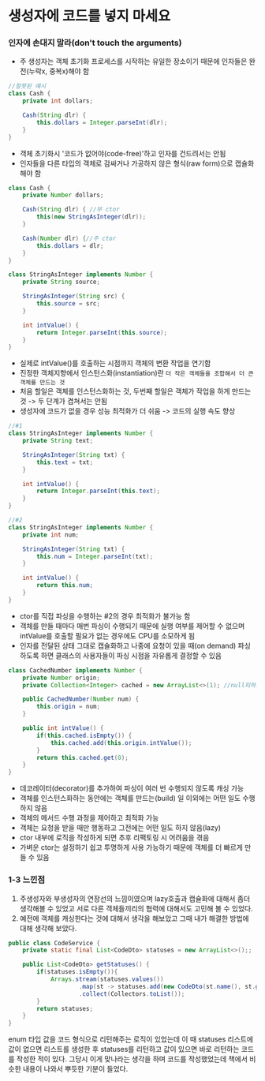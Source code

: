 # 생성자에 코드를 넣지 마세요

### 인자에 손대지 말라(don't touch the arguments)
- 주 생성자는 객체 초기화 프로세스를 시작하는 유일한 장소이기 때문에 인자들은 완전(누락x, 중복x)해야 함

```java
//잘못된 예시
class Cash {
    private int dollars;

    Cash(String dlr) {
        this.dollars = Integer.parseInt(dlr);
    }
}
```

- 객체 초기화시 '코드가 없어야(code-free)'하고 인자를 건드려서는 안됨
- 인자들을 다른 타입의 객체로 감싸거나 가공하지 않은 형식(raw form)으로 캡슐화해야 함

```java
class Cash {
    private Number dollars;

    Cash(String dlr) { //부 ctor
        this(new StringAsInteger(dlr));
    }

    Cash(Number dlr) {//주 ctor
        this.dollars = dlr;
    }
}

class StringAsInteger implements Number {
    private String source;

    StringAsInteger(String src) {
        this.source = src;
    }

    int intValue() {
        return Integer.parseInt(this.source);
    }
}
```

- 실제로 intValue()를 호출하는 시점까지 객체의 변환 작업을 연기함
- 진정한 객체지향에서 인스턴스화(instantiation)란 `더 작은 객체들을 조합해서 더 큰 객체를 만드는 것`
- 처음 할일은 객체를 인스턴스화하는 것, 두번째 할일은 객체가 작업을 하게 만드는 것 -> 두 단계가 겹쳐서는 안됨
- 생성자에 코드가 없을 경우 성능 최적화가 더 쉬움 -> 코드의 실행 속도 향상

```java
//#1
class StringAsInteger implements Number {
    private String text;

    StringAsInteger(String txt) {
        this.text = txt;
    }

    int intValue() {
        return Integer.parseInt(this.text);
    }
}

//#2
class StringAsInteger implements Number {
    private int num;

    StringAsInteger(String txt) {
        this.num = Integer.parseInt(txt);
    }

    int intValue() {
        return this.num;
    }
}
```

- ctor를 직접 파싱을 수행하는 #2의 경우 최적화가 불가능 함
- 객체를 만들 때마다 매번 파싱이 수행되기 때문에 실행 여부를 제어할 수 없으며 intValue를 호출할 필요가 없는 경우에도 CPU를 소모하게 됨
- 인자를 전달된 상태 그대로 캡슐화하고 나중에 요청이 있을 때(on demand) 파싱하도록 하면 클래스의 사용자들이 파싱 시점을 자유롭게 결정할 수 있음

```java
class CachedNumber implements Number {
    private Number origin;
    private Collection<Integer> cached = new ArrayList<>(1); //null피하기

    public CachedNumber(Number num) {
        this.origin = num;
    }

    public int intValue() {
        if(this.cached.isEmpty()) {
            this.cached.add(this.origin.intValue());
        }
        return this.cached.get(0);
    }
}
```

- 데코레이터(decorator)를 추가하여 파싱이 여러 번 수행되지 않도록 캐싱 가능
- 객체를 인스턴스화하는 동안에는 객체를 만드는(build) 일 이외에는 어떤 일도 수행하지 않음
- 객체의 메서드 수행 과정을 제어하고 최적화 가능
- 객체는 요청을 받을 때만 행동하고 그전에는 어떤 일도 하지 않음(lazy)
- ctor 내부에 로직을 작성하게 되면 추후 리팩토링 시 어려움을 겪음
- 가벼운 ctor는 설정하기 쉽고 투명하게 사용 가능하기 때문에 객체를 더 빠르게 만들 수 있음

### 1-3 느낀점
1. 주생성자와 부생성자의 연장선의 느낌이였으며 lazy호출과 캡슐화에 대해서 좀더 생각해볼 수 있었고 서로 다른 객체들끼리의 협력에 대해서도 고민해 볼 수 있었다.
2. 예전에 객체를 캐싱한다는 것에 대해서 생각을 해보았고 그때 내가 해결한 방법에 대해 생각해 보았다.

```java
public class CodeService {
    private static final List<CodeDto> statuses = new ArrayList<>();;

    public List<CodeDto> getStatuses() {
        if(statuses.isEmpty()){
            Arrays.stream(statuses.values())
                    .map(st -> statuses.add(new CodeDto(st.name(), st.getTitle())))
                    .collect(Collectors.toList());
        }
        return statuses;
    }
}
```

enum 타입 값을 코드 형식으로 리턴해주는 로직이 있었는데 이 때 statuses 리스트에 값이 없으면 리스트를 생성한 후 statuses를 리턴하고 값이 있으면 바로 리턴하는 코드를 작성한 적이 있다.
그당시 이게 맞나라는 생각을 하며 코드를 작성했었는데 책에서 비슷한 내용이 나와서 뿌듯한 기분이 들었다.
